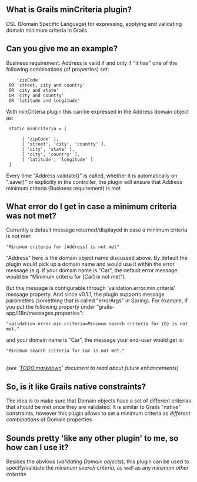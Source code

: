 ## What is Grails minCriteria plugin? ##

DSL (Domain Specific Language) for expressing, applying and validating domain minimum criteria in Grails

## Can you give me an example? ##

Business requirement: Address is valid if and only if "it has" 
one of the following combinations (of properties) set:

        'zipCode'
     OR 'street, city and country'
     OR 'city and state'
     OR 'city and country'
     OR 'latitude and longitude'

With minCriteria plugin this can be expressed in the Address domain object as:    	

     static minCriteria = [

          [ 'zipCode' ],
          [ 'street', 'city', 'country' ],
          [ 'city', 'state' ],
          [ 'city', 'country' ],
          [ 'latitude', 'longitude' ]
     ]

Every time "Address.validate()" is called, whether it is automatically on ".save()" or 
explicitly in the controller, the plugin will ensure that Address minimum criteria (Business requirement) is met

## What error do I get in case a minimum criteria was not met?  ##

Currently a default message returned/displayed in case a minimum criteria is not met:

    "Minimum criteria for [Address] is not met" 

"Address" here is the domain object name discussed above. By default the plugin would pick up a domain name and would use it within the error message (e.g. if your domain name is "Car", the default error message would be "Minimum criteria for [Car] is not met").

But this message is configurable through 'validation.error.min.criteria' message property. And since v0.1.1, the plugin supports message parameters (something that is called "errorArgs" in Spring). For example, if you put the following property under "grails-app/i18n/messages.properties":

    "validation.error.min.criteria=Minimum search criteria for {0} is not met."

and your domain name is "Car", the message your end-user would get is:

    "Minimum search criteria for Car is not met." 

<br>*(see '[TODO.markdown](http://github.com/trickster/grails-mincriteria/blob/master/TODO.markdown "TODO.markdown")' document to read about future enhancements)*

## So, is it like Grails native constraints? ##

The idea is to make sure that Domain objects have a set of different criterias that should be met once they are validated.
It is similar to Grails "native" constraints, however this plugin allows to set a minimum criteria as *different combinations* of Domain properties

## Sounds pretty 'like any other plugin' to me, so how can I use it? ##

Besides the obvious (*validating Domain objects*), this plugin can be used to specify/validate the *minimum search criteria*, as well as any *minimum other criterias*
